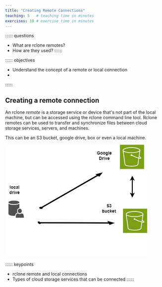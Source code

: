 ```yaml
---
title: "Creating Remote Connections"
teaching: 5   # teaching time in minutes
exercises: 10 # exercise time in minutes
---
```


:::::: questions
 - What are rclone remotes?
 - How are they used?
::::::

:::::: objectives
 - Understand the concept of a remote or local connection
 - 
::::::

## Creating a remote connection

An rclone *remote* is a storage service or device that's not part of the local machine, but can be accessed using the rclone command line tool. Rclone remotes can be used to transfer and synchronize files between cloud storage services, servers, and machines. 

This can be an S3 bucket, google drive, box or even a local machine. 

![rclone connections](rclone-connections.jpg)



:::::: keypoints
 - rclone remote and local connections
 - Types of cloud storage services that can be connected
::::::
